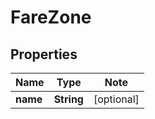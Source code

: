 # FareZone

## Properties

Name | Type | Note
---- | ---- | ----
**name** | **String** | [optional] 

